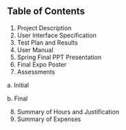 ## Table of Contents

1. Project Description
2. User Interface Specification
3. Test Plan and Results
4. User Manual
5. Spring Final PPT Presentation
6. Final Expo Poster
7. Assessments
  
  
  a. Initial
  
  
  b. Final


8. Summary of Hours and Justification
9. Summary of Expenses
